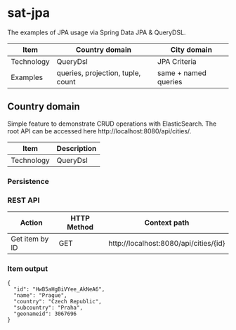 # sat-jpa
The examples of JPA usage via Spring Data JPA & QueryDSL.

| Item                                  | Country domain | City domain 
| ------------------------------------- | -------------- | -----------
| Technology                            | QueryDsl       | JPA Criteria
| Examples                              | queries, projection, tuple, count | same + named queries

## Country domain
Simple feature to demonstrate CRUD operations with ElasticSearch. The root API can be accessed here http://localhost:8080/api/cities/.

| Item                                  | Description
| ------------------------------------- | -----------
| Technology                            | QueryDsl

### Persistence


### REST API

| Action                                    | HTTP Method | Context path
| ----------------------------------------- | ----------- | -------------
| Get item by ID                            | GET         | http://localhost:8080/api/cities/{id}

### Item output

```
{
  "id": "HwB5aHgBiVYee_AkNeA6",
  "name": "Prague",
  "country": "Czech Republic",
  "subcountry": "Praha",
  "geonameid": 3067696
}
```